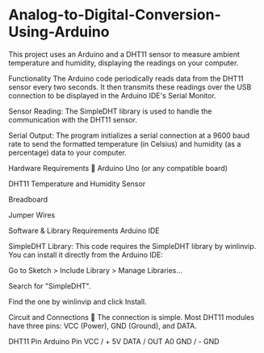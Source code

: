 # Analog-to-Digital-Conversion-Using-Arduino

This project uses an Arduino and a DHT11 sensor to measure ambient temperature and humidity, displaying the readings on your computer.

Functionality 
The Arduino code periodically reads data from the DHT11 sensor every two seconds. It then transmits these readings over the USB connection to be displayed in the Arduino IDE's Serial Monitor.

Sensor Reading: The SimpleDHT library is used to handle the communication with the DHT11 sensor.

Serial Output: The program initializes a serial connection at a 9600 baud rate to send the formatted temperature (in Celsius) and humidity (as a percentage) data to your computer.

Hardware Requirements 🔩
Arduino Uno (or any compatible board)

DHT11 Temperature and Humidity Sensor

Breadboard

Jumper Wires



Software & Library Requirements 
Arduino IDE

SimpleDHT Library: This code requires the SimpleDHT library by winlinvip. You can install it directly from the Arduino IDE:

Go to Sketch > Include Library > Manage Libraries...

Search for "SimpleDHT".

Find the one by winlinvip and click Install.

Circuit and Connections 🔌
The connection is simple. Most DHT11 modules have three pins: VCC (Power), GND (Ground), and DATA.

DHT11 Pin	Arduino Pin
VCC / +	5V
DATA / OUT	A0
GND / -	GND



